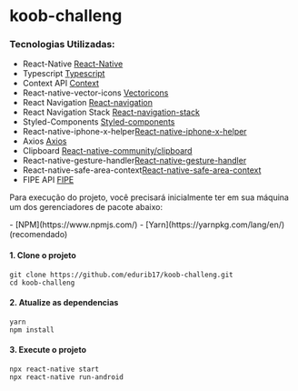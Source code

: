 # koob-challeng
### Tecnologias Utilizadas:

- React-Native [React-Native](https://reactnative.dev/)
- Typescript [Typescript](Typescriptlang.org)
- Context API [Context](https://pt-br.reactjs.org/docs/context.html)
- React-native-vector-icons [Vectoricons](https://github.com/oblador/react-native-vector-icons)
- React Navigation [React-navigation](https://reactnavigation.org/)
- React Navigation Stack [React-navigation-stack](https://reactnavigation.org/docs/stack-navigator/)
- Styled-Components [Styled-components](https://styled-components.com/)
- React-native-iphone-x-helper[React-native-iphone-x-helper](https://www.npmjs.com/package/react-native-iphone-x-helper)
- Axios [Axios](https://axios-http.com/docs/intro)
- Clipboard [React-native-community/clipboard](https://www.npmjs.com/package/@react-native-community/clipboard)
- React-native-gesture-handler[React-native-gesture-handler](https://docs.swmansion.com/react-native-gesture-handler/docs/)
- React-native-safe-area-context[React-native-safe-area-context](https://www.npmjs.com/package/react-native-safe-area-context)
- FIPE API [FIPE](https://deividfortuna.github.io/fipe/)

<p>Para execução do projeto, você precisará inicialmente ter em sua máquina um dos gerenciadores de pacote abaixo: </p>
- [NPM](https://www.npmjs.com/)
- [Yarn](https://yarnpkg.com/lang/en/) (recomendado)

<p>

#### 1. Clone o projeto

```
git clone https://github.com/edurib17/koob-challeng.git
cd koob-challeng
```

#### 2. Atualize as dependencias

```
yarn
npm install
```

#### 3. Execute o projeto

```
npx react-native start    
npx react-native run-android
```


